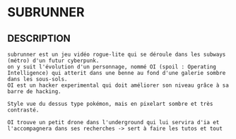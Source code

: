 


# SUBRUNNER

## DESCRIPTION

    subrunner est un jeu vidéo rogue-lite qui se déroule dans les subways (métro) d'un futur cyberpunk.
    on y suit l'évolution d'un personnage, nommé OI (spoil : Operating Intelligence) qui atterit dans une benne au fond d'une galerie sombre dans les sous-sols.
    OI est un hacker experimental qui doit améliorer son niveau grâce à sa barre de hacking.

    Style vue du dessus type pokémon, mais en pixelart sombre et très contrasté.

    OI trouve un petit drone dans l'underground qui lui servira d'ia et l'accompagnera dans ses recherches -> sert à faire les tutos et tout